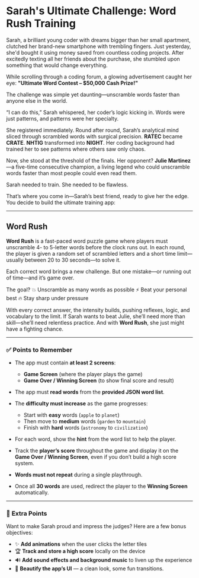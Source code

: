 # **Sarah's Ultimate Challenge: Word Rush Training**

Sarah, a brilliant young coder with dreams bigger than her small apartment, clutched her brand-new smartphone with trembling fingers. Just yesterday, she'd bought it using money saved from countless coding projects. After excitedly texting all her friends about the purchase, she stumbled upon something that would change everything.

While scrolling through a coding forum, a glowing advertisement caught her eye:
**"Ultimate Word Contest – \$50,000 Cash Prize!"**

The challenge was simple yet daunting—unscramble words faster than anyone else in the world.

“I can do this,” Sarah whispered, her coder’s logic kicking in. Words were just patterns, and patterns were her specialty.

She registered immediately. Round after round, Sarah’s analytical mind sliced through scrambled words with surgical precision. **RATEC** became **CRATE**. **NHTIG** transformed into **NIGHT**. Her coding background had trained her to see patterns where others saw only chaos.

Now, she stood at the threshold of the finals. Her opponent? **Julie Martinez**—a five-time consecutive champion, a living legend who could unscramble words faster than most people could even read them.

Sarah needed to train. She needed to be flawless.

That’s where you come in—Sarah’s best friend, ready to give her the edge. You decide to build the ultimate training app:

---

## **Word Rush**

**Word Rush** is a fast-paced word puzzle game where players must unscramble 4- to 5-letter words before the clock runs out. In each round, the player is given a random set of scrambled letters and a short time limit—usually between 20 to 30 seconds—to solve it.

Each correct word brings a new challenge. But one mistake—or running out of time—and it’s game over.

The goal?
💥 Unscramble as many words as possible
⚡ Beat your personal best
🔥 Stay sharp under pressure

With every correct answer, the intensity builds, pushing reflexes, logic, and vocabulary to the limit. If Sarah wants to beat Julie, she’ll need more than skill—she’ll need relentless practice. And with **Word Rush**, she just might have a fighting chance.

---

### ✅ **Points to Remember**

* The app must contain **at least 2 screens**:

  * **Game Screen** (where the player plays the game)
  * **Game Over / Winning Screen** (to show final score and result)

* The app must **read words** from the **provided JSON word list**.

* The **difficulty must increase** as the game progresses:

  * Start with **easy** words (`apple` to `planet`)
  * Then move to **medium** words (`garden` to `mountain`)
  * Finish with **hard** words (`astronomy` to `civilization`)

* For each word, show the **hint** from the word list to help the player.

* Track the **player’s score** throughout the game and display it on the **Game Over / Winning Screen**, even if you don’t build a high score system.

* **Words must not repeat** during a single playthrough.

* Once all **30 words** are used, redirect the player to the **Winning Screen** automatically.

---

### 🌟 **Extra Points**
Want to make Sarah proud and impress the judges? Here are a few bonus objectives:

* ✨ **Add animations** when the user clicks the letter tiles
* 🏆 **Track and store a high score** locally on the device
* 🔊 **Add sound effects and background music** to liven up the experience
* 🎨 **Beautify the app’s UI** — a clean look, some fun transitions.
